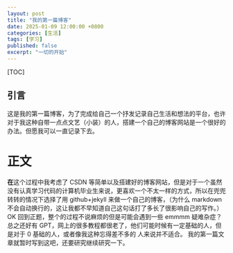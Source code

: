 ```yaml
---
layout: post
title: "我的第一篇博客"
date: 2025-01-09 12:00:00 +0800
categories: [生活]
tags: [学习]
published: false
excerpt: "一切的开始"
---
```


[TOC]

## 引言

这是我的第一篇博客，为了完成给自己一个抒发记录自己生活和想法的平台，也许对于我这种自带一点点文艺（小装）的人，搭建一个自己的博客网站是一个很好的办法。但愿我可以一直记录下去。

# 正文

**在**这个过程中我考虑了 CSDN 等简单以及搭建好的博客网站，但是对于一个虽然没有认真学习代码的计算机毕业生来说，更喜欢一个不太一样的方式，所以在兜兜转转的情况下选择了用 github+jekyll 来做一个自己的博客，（为什么 markdown 不会自动换行的，这让我都不早知道自己这句话打了多长了很影响自己的写作。）
OK 回到正题，整个的过程不说麻烦的但是可能会遇到一些 emmmm 疑难杂症？总之还好有 GPT，网上的很多教程都很老了，他们可能时候有一定基础的人，但是对于 0 基础的人，或者像我这种忘得差不多的
人来说并不适合。
我的第一篇文章就暂时写到这吧，还要研究继续研究一下。
